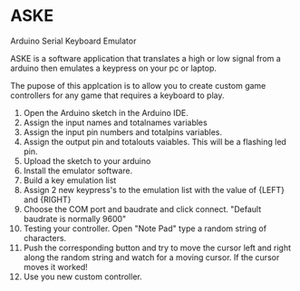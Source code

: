 # ASKE
Arduino Serial Keyboard Emulator

ASKE is a software application that translates a high or low signal from a arduino then emulates a keypress on your pc or laptop.

The pupose of this applcation is to allow you to create custom game controllers for any game that requires a keyboard to play.

1. Open the Arduino sketch in the Arduino IDE. 
2. Assign the input names and totalnames variables
3. Assign the input pin numbers and totalpins variables.
4. Assign the output pin and totalouts vaiables. This will be a flashing led pin.
5. Upload the sketch to your arduino
6. Install the emulator software.
7. Build a key emulation list
8. Assign 2 new keypress's to the emulation list with the value of {LEFT} and {RIGHT}
9. Choose the COM port and baudrate and click connect. "Default baudrate is normally 9600"
10. Testing your controller. Open "Note Pad" type a random string of characters.
11. Push the corresponding button and try to move the cursor left and right along the random
    string and watch for a moving cursor. If the cursor moves it worked!
12. Use you new custom controller.
